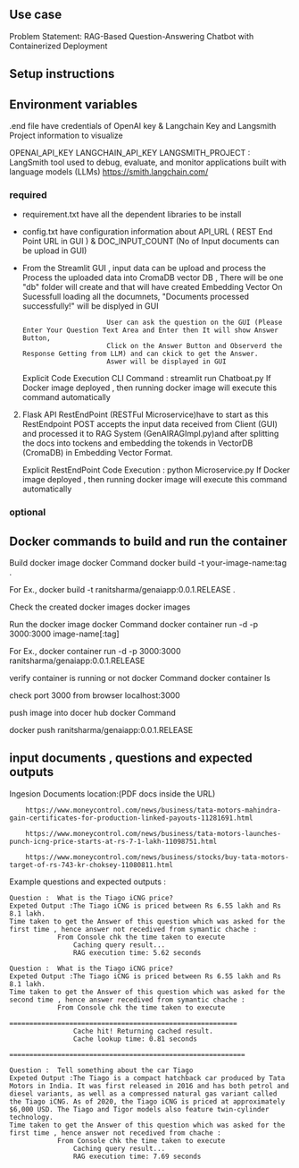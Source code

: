 ## Use case

Problem Statement: RAG-Based Question-Answering Chatbot with Containerized Deployment

## Setup instructions
	

## Environment variables

.end file have credentials of OpenAI key & Langchain Key and Langsmith Project information to visualize 

OPENAI_API_KEY
LANGCHAIN_API_KEY
LANGSMITH_PROJECT : LangSmith tool used to debug, evaluate, and monitor applications built with language models (LLMs)
                    https://smith.langchain.com/
					

### required
 - requirement.txt have all the dependent libraries to be install 
 - config.txt have configuration information about API_URL ( REST End Point URL in GUI ) & DOC_INPUT_COUNT (No of Input documents can be upload in GUI)
 - From the Streamlit GUI , input data can be upload and process the Process the uploaded data into CromaDB vector DB , 
                            There will be one "db" folder will create and that will have created Embedding Vector 
							On Sucessfull loading all the documnets, "Documents processed successfully!" will be displyed in GUI		
							
							User can ask the question on the GUI (Please Enter Your Question Text Area and Enter then It will show Answer Button,
							Click on the Answer Button and Observerd the Response Getting from LLM) and can ckick to get the Answer. 
							Aswer will be displayed in GUI
							
   Explicit Code Execution CLI Command : streamlit run Chatboat.py
   If Docker image deployed , then running docker image will execute this command automatically
   
 2. Flask API RestEndPoint (RESTFul Microservice)have to start as this RestEndpoint POST accepts the input data received from Client (GUI) and processed 
    it to RAG System (GenAIRAGImpl.py)and after splitting the docs into tockens and embedding the tokends in VectorDB (CromaDB) in Embedding Vector Format.
	
	Explicit RestEndPoint Code Execution : python Microservice.py
	If Docker image deployed , then running docker image will execute this command automatically
	
 
 
### optional


## Docker commands to build and run the container

Build docker image docker Command
docker build -t your-image-name:tag .

For Ex.,   docker build -t ranitsharma/genaiapp:0.0.1.RELEASE .

Check the created docker images
docker images


Run the docker image docker Command
docker container run -d -p 3000:3000 image-name[:tag] 

For Ex., docker container run -d -p 3000:3000 ranitsharma/genaiapp:0.0.1.RELEASE 


verify container is running or not docker Command
docker container ls


check port 3000 from browser 
localhost:3000


push image into docer hub docker Command

docker push ranitsharma/genaiapp:0.0.1.RELEASE 



## input documents , questions and expected outputs

Ingesion Documents location:(PDF docs inside the URL) 

		https://www.moneycontrol.com/news/business/tata-motors-mahindra-gain-certificates-for-production-linked-payouts-11281691.html
  
		https://www.moneycontrol.com/news/business/tata-motors-launches-punch-icng-price-starts-at-rs-7-1-lakh-11098751.html
  
		https://www.moneycontrol.com/news/business/stocks/buy-tata-motors-target-of-rs-743-kr-choksey-11080811.html
 

Example questions and expected outputs :

	Question :  What is the Tiago iCNG price?
	Expeted Output :The Tiago iCNG is priced between Rs 6.55 lakh and Rs 8.1 lakh.
	Time taken to get the Answer of this question which was asked for the first time , hence answer not recedived from symantic chache : 
				From Console chk the time taken to execute 
					Caching query result...
					RAG execution time: 5.62 seconds
	
	Question :  What is the Tiago iCNG price?
	Expeted Output :The Tiago iCNG is priced between Rs 6.55 lakh and Rs 8.1 lakh.
	Time taken to get the Answer of this question which was asked for the second time , hence answer recedived from symantic chache :
				From Console chk the time taken to execute 
					=========================================================
					Cache hit! Returning cached result.
					Cache lookup time: 0.81 seconds
					===========================================================
	
	Question :  Tell something about the car Tiago
	Expeted Output :The Tiago is a compact hatchback car produced by Tata Motors in India. It was first released in 2016 and has both petrol and diesel variants, as well as a compressed natural gas variant called the Tiago iCNG. As of 2020, the Tiago iCNG is priced at approximately $6,000 USD. The Tiago and Tigor models also feature twin-cylinder technology.
	Time taken to get the Answer of this question which was asked for the first time , hence answer not recedived from chache : 
				From Console chk the time taken to execute 
					Caching query result...
					RAG execution time: 7.69 seconds

	
